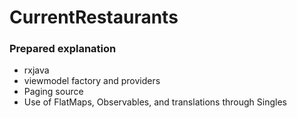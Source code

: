 # CurrentRestaurants

### Prepared explanation

- rxjava
- viewmodel factory and providers
- Paging source
- Use of FlatMaps, Observables, and translations through Singles